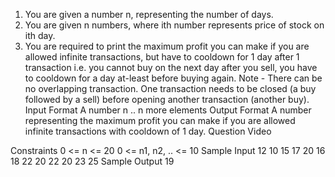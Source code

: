 1. You are given a number n, representing the number of days.
2. You are given n numbers, where ith number represents price of stock on ith day.
3. You are required to print the maximum profit you can make if you are allowed infinite transactions, but have to cooldown for 1 day after 1 transaction
   i.e. you cannot buy on the next day after you sell, you have to cooldown for a day at-least before buying again.
   Note - There can be no overlapping transaction. One transaction needs to be closed (a buy followed by a sell) before opening another transaction (another buy).
   Input Format
   A number n
   .. n more elements
   Output Format
   A number representing the maximum profit you can make if you are allowed infinite transactions with cooldown of 1 day.
   Question Video

Constraints
0 <= n <= 20
0 <= n1, n2, .. <= 10
Sample Input
12
10
15
17
20
16
18
22
20
22
20
23
25
Sample Output
19
